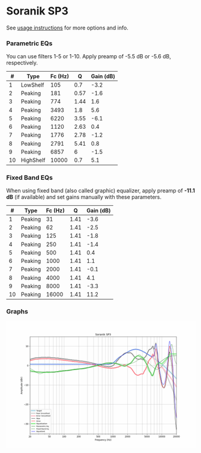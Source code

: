 # Soranik SP3
See [usage instructions](https://github.com/jaakkopasanen/AutoEq#usage) for more options and info.

### Parametric EQs
You can use filters 1-5 or 1-10. Apply preamp of -5.5 dB or -5.6 dB, respectively.

|   # | Type      |   Fc (Hz) |    Q |   Gain (dB) |
|-----|-----------|-----------|------|-------------|
|   1 | LowShelf  |       105 | 0.7  |        -3.2 |
|   2 | Peaking   |       181 | 0.57 |        -1.6 |
|   3 | Peaking   |       774 | 1.44 |         1.6 |
|   4 | Peaking   |      3493 | 1.8  |         5.6 |
|   5 | Peaking   |      6220 | 3.55 |        -6.1 |
|   6 | Peaking   |      1120 | 2.63 |         0.4 |
|   7 | Peaking   |      1776 | 2.78 |        -1.2 |
|   8 | Peaking   |      2791 | 5.41 |         0.8 |
|   9 | Peaking   |      6857 | 6    |        -1.5 |
|  10 | HighShelf |     10000 | 0.7  |         5.1 |

### Fixed Band EQs
When using fixed band (also called graphic) equalizer, apply preamp of **-11.1 dB** (if available) and set gains manually with these parameters.

|   # | Type    |   Fc (Hz) |    Q |   Gain (dB) |
|-----|---------|-----------|------|-------------|
|   1 | Peaking |        31 | 1.41 |        -3.6 |
|   2 | Peaking |        62 | 1.41 |        -2.5 |
|   3 | Peaking |       125 | 1.41 |        -1.8 |
|   4 | Peaking |       250 | 1.41 |        -1.4 |
|   5 | Peaking |       500 | 1.41 |         0.4 |
|   6 | Peaking |      1000 | 1.41 |         1.1 |
|   7 | Peaking |      2000 | 1.41 |        -0.1 |
|   8 | Peaking |      4000 | 1.41 |         4.1 |
|   9 | Peaking |      8000 | 1.41 |        -3.3 |
|  10 | Peaking |     16000 | 1.41 |        11.2 |

### Graphs
![](./Soranik%20SP3.png)
